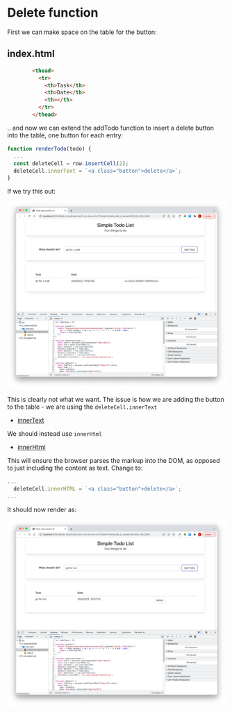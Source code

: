 # Delete function 

First we can make space on the table for the button:

## index.html

~~~html
        <thead>
          <tr>
            <th>Task</th>
            <th>Date</th>
            <th></th>
          </tr>
        </thead>
~~~

.. and now we can extend the addTodo function to insert a delete button into the table, one button for each entry:

~~~javascript
function renderTodo(todo) {
  ...
  const deleteCell = row.insertCell(2);
  deleteCell.innerText = `<a class="button">delete</a>`;
}
~~~

If we try this out:

![](img/04.png)

This is clearly not what we want. The issue is how we are adding the button to the table - we are using the `deleteCell.innerText` 

- [innerText](https://developer.mozilla.org/en-US/docs/Web/API/HTMLElement/innerText)

We should instead use `innerHtml`

- [innerHtml](https://developer.mozilla.org/en-US/docs/Web/API/Element/innerHTML)

This will ensure the browser parses the markup into the DOM, as opposed to just including the content as text. Change to:

~~~javascript
...
  deleteCell.innerHTML = `<a class="button">delete</a>`;
...
~~~

It should now render as:

![](img/06.png)

